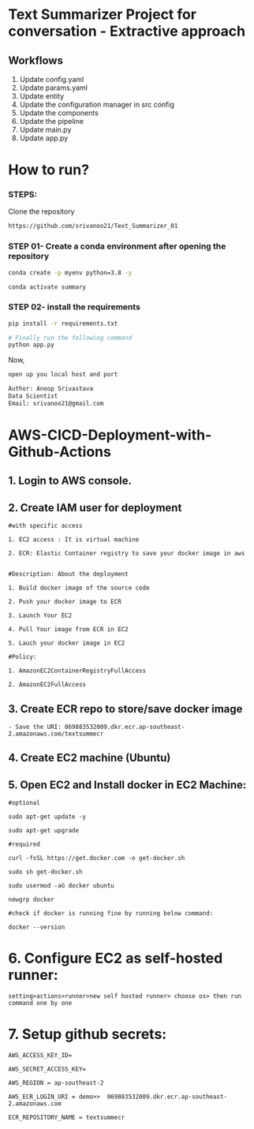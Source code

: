 # Text Summarizer Project for conversation - Extractive approach

## Workflows

1. Update config.yaml
2. Update params.yaml
3. Update entity
4. Update the configuration manager in src config
5. Update the components
6. Update the pipeline
7. Update main.py
8. Update app.py



# How to run?
### STEPS:

Clone the repository

```bash
https://github.com/srivanoo21/Text_Summarizer_01
```
### STEP 01- Create a conda environment after opening the repository

```bash
conda create -p myenv python=3.8 -y
```

```bash
conda activate summary
```


### STEP 02- install the requirements
```bash
pip install -r requirements.txt
```


```bash
# Finally run the following command
python app.py
```

Now,
```bash
open up you local host and port
```


```bash
Author: Anoop Srivastava
Data Scientist
Email: srivanoo21@gmail.com
```



# AWS-CICD-Deployment-with-Github-Actions

## 1. Login to AWS console.

## 2. Create IAM user for deployment

	#with specific access

	1. EC2 access : It is virtual machine

	2. ECR: Elastic Container registry to save your docker image in aws


	#Description: About the deployment

	1. Build docker image of the source code

	2. Push your docker image to ECR

	3. Launch Your EC2 

	4. Pull Your image from ECR in EC2

	5. Lauch your docker image in EC2

	#Policy:

	1. AmazonEC2ContainerRegistryFullAccess

	2. AmazonEC2FullAccess

	
## 3. Create ECR repo to store/save docker image
    - Save the URI: 069883532009.dkr.ecr.ap-southeast-2.amazonaws.com/textsummecr

	
## 4. Create EC2 machine (Ubuntu) 

## 5. Open EC2 and Install docker in EC2 Machine:
	
	
	#optional

	sudo apt-get update -y

	sudo apt-get upgrade
	
	#required

	curl -fsSL https://get.docker.com -o get-docker.sh

	sudo sh get-docker.sh

	sudo usermod -aG docker ubuntu

	newgrp docker

    #check if docker is running fine by running below command: 
    
    docker --version
	
# 6. Configure EC2 as self-hosted runner:
    setting>actions>runner>new self hosted runner> choose os> then run command one by one


# 7. Setup github secrets:

    AWS_ACCESS_KEY_ID=

    AWS_SECRET_ACCESS_KEY=

    AWS_REGION = ap-southeast-2

    AWS_ECR_LOGIN_URI = demo>>  069883532009.dkr.ecr.ap-southeast-2.amazonaws.com

    ECR_REPOSITORY_NAME = textsummecr